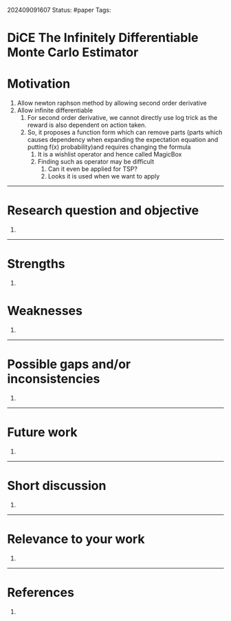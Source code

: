 202409091607
Status: #paper
Tags:

# DiCE The Infinitely Differentiable Monte Carlo Estimator

# Motivation
1. Allow newton raphson method by allowing second order derivative 
2. Allow infinite differentiable
	1. For second order derivative, we cannot directly use log trick as the reward is also dependent on action taken. 
	2. So, it proposes a function form which can remove parts (parts which causes dependency when expanding the expectation equation and putting f(x) probability)and requires changing the formula
		1. It is a wishlist operator and hence called MagicBox
		2. Finding such as operator may be difficult
			1. Can it even be applied for TSP?
			2. Looks it is used when we want to apply

------

# Research question and objective
1. 

--------
# Strengths
1. 

# Weaknesses
1. 
---------

# Possible gaps and/or inconsistencies
1. 

--------

# Future work
1. 

------
# Short discussion
1. 

-----

# Relevance to your work
1. 

-------
# References

1. 